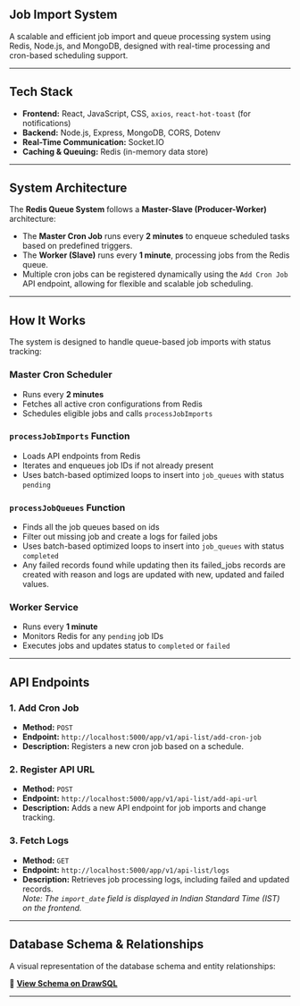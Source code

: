 ## Job Import System

A scalable and efficient job import and queue processing system using Redis, Node.js, and MongoDB, designed with real-time processing and cron-based scheduling support.

---

## Tech Stack

- **Frontend:** React, JavaScript, CSS, `axios`, `react-hot-toast` (for notifications)
- **Backend:** Node.js, Express, MongoDB, CORS, Dotenv
- **Real-Time Communication:** Socket.IO
- **Caching & Queuing:** Redis (in-memory data store)

---

## System Architecture

The **Redis Queue System** follows a **Master-Slave (Producer-Worker)** architecture:

- The **Master Cron Job** runs every **2 minutes** to enqueue scheduled tasks based on predefined triggers.
- The **Worker (Slave)** runs every **1 minute**, processing jobs from the Redis queue.
- Multiple cron jobs can be registered dynamically using the `Add Cron Job` API endpoint, allowing for flexible and scalable job scheduling.

---

## How It Works

The system is designed to handle queue-based job imports with status tracking:

### Master Cron Scheduler

- Runs every **2 minutes**
- Fetches all active cron configurations from Redis
- Schedules eligible jobs and calls `processJobImports`

### `processJobImports` Function

- Loads API endpoints from Redis
- Iterates and enqueues job IDs if not already present
- Uses batch-based optimized loops to insert into `job_queues` with status `pending`

### `processJobQueues` Function

- Finds all the job queues based on ids
- Filter out missing job and create a logs for failed jobs
- Uses batch-based optimized loops to insert into `job_queues` with status `completed`
- Any failed records found while updating then its failed_jobs records are created with reason and logs are updated with new, updated and failed values.

### Worker Service

- Runs every **1 minute**
- Monitors Redis for any `pending` job IDs
- Executes jobs and updates status to `completed` or `failed`

---

## API Endpoints

### 1. **Add Cron Job**

- **Method:** `POST`
- **Endpoint:** `http://localhost:5000/app/v1/api-list/add-cron-job`
- **Description:** Registers a new cron job based on a schedule.

### 2. **Register API URL**

- **Method:** `POST`
- **Endpoint:** `http://localhost:5000/app/v1/api-list/add-api-url`
- **Description:** Adds a new API endpoint for job imports and change tracking.

### 3. **Fetch Logs**

- **Method:** `GET`
- **Endpoint:** `http://localhost:5000/app/v1/api-list/logs`
- **Description:** Retrieves job processing logs, including failed and updated records.  
  _Note: The `import_date` field is displayed in Indian Standard Time (IST) on the frontend._

---

## Database Schema & Relationships

A visual representation of the database schema and entity relationships:

🔗 **[View Schema on DrawSQL](https://drawsql.app/teams/aruns-organization/diagrams/job-imports)**

---
